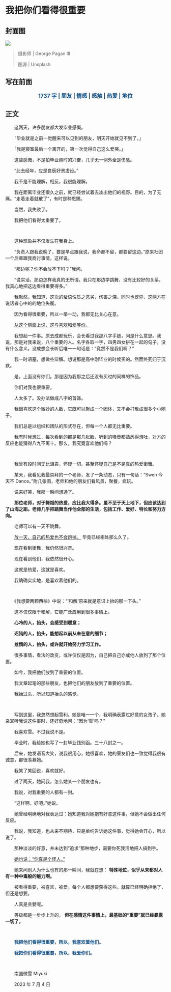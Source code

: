 # 我把你们看得很重要

## 封面图

![](https://raw.githubusercontent.com/TinySnow/GithubImageHosting/main/blog/articles/literature/george-pagan-iii-2nbIfDeT4t4-unsplash.jpg)

> 摄影师 | George Pagan III
>
> 图源 | Unsplash

## 写在前面

<p style="color:#0f4c81; text-align:center; font-weight:bold; font-size:larger;">1737 字 | 朋友 | 情感 | 感触 | 热爱 | 地位</p>

## 正文

　　这两天，许多朋友都大发毕业感慨。

　　「毕业就是之前一觉醒来可以见到的朋友，明天开始就见不到了。」

　　「我是寝室最后一个离开的，第一次觉得自己这么爱哭。」

　　这些感慨，不是拍毕业照时的兴奋，几乎无一例外全是伤感。

　　“此去经年，应是良辰好景虚设。”

　　我不是不能理解，相反，我很能理解。

　　我在距离毕业还很久之前，就已经尝试着去淡出他们的视野。目的，为了无痛。“走着走着就散了”，有时是种恩赐。

　　当然，我失败了。

　　我把他们看得太重要了。

<br />

　　这种现象并不仅发生在我身上。

　　“负责人跟我说晚了，要是早点跟我说，我命都不留，都要留这边。”原来社团一个后辈跟我商讨事情，这样说。

　　“那边呢？你不会放不下吗？”我问。

　　“说实话，那边怎样我真的无所谓。我只在那边学跳舞，没有比较好的关系。我真心地把这边看得重要得多。”

　　我默然。我知道，这次的蜚语性质之恶劣，伤害之深。同时也讶异，这两方在说话者心中的的地位失衡。

　　因为看得很重要，所以一举一动，我都无比关心在意。

　　<u>从这个侧面上说，这与喜欢和爱等价。</u>

　　我想起一件事。原去成都玩乐，会长看过我那八字手链，问是什么意思。我说，那是对我来说，八个重要的人。名字各取一字，四男四女拼在一起的句子，没有什么含义。没成想会长听后唯一一句话是：“竟然不是我们啊？”

　　我一时语塞，想做些辩解。想说那是高中刚毕业的时候买的。然而终究归于沉默。

　　是。上面没有你们。那是因为我那之后还没有买过的同样的饰品。

　　你们对我也很重要。

　　人太多了。没办法做成八字的首饰。

　　我很喜欢这个微妙的人数，它既可以聚成一个团体，又不会打散成很多个小圈子。

　　我们总是以组织和团队的形式存在，但每一个人都无比重要。

　　我有时候想过，每次看到的都是那几张脸，听到的嗓音都熟悉得想吐，对方的反应也能猜得八九不离十。那么，我究竟喜欢他们吗？

<br />

　　我曾有段时间无比沮丧，怀疑一切。甚至怀疑自己是不是真的热爱街舞。

　　某天，我看见我最崇拜的一个老师，发了一条动态，只有一句话：“Swen 今天不 Dance。”附几张图，老师和他的朋友们看风景，聚餐，疯玩。

　　说来好笑，我那一瞬间想通了。

　　**那位老师，对于舞蹈的热爱，应比我大得多。虽不至于天上地下，但应该达到了山海之距。老师几乎把跳舞当作他全部的生活，包括工作、爱好、特长和努力方向。**

　　老师可以有一天不跳舞。

　　<u>放一天，自己的热爱也不会跑掉。</u> 毕竟已经相处那么久了。

　　现在看到街舞，我仍然很兴奋。

　　现在看到他们，我依然很开心。

　　这就是热爱，这就是喜欢。

　　我确确实实地，是喜欢着他们的。

<br />

　　《我想要两颗西柚》中说：“‘和解’原来就是意识上抬的那一下头。”

　　这不仅仅限于和解，它能广泛应用到很多事情上。

　　**心冷的人，抬头，会感受到暖意；**

　　**迟钝的人，抬头，能想起以前从未在意的细节；**

　　**怠惰的人，抬头，或许就开始努力学习工作。**

　　很多事情，看法的改变，或许仅仅是因为，自己把自己亦或他人放到了那个位置。

　　如今，我把他们放到了重要的位置。

　　我文章起笔的那些朋友，也把他们的朋友放到了重要的位置。

　　我抬过头，所以知道抬头的感觉。

<br />

　　写到这里，我忽然想起雪利。她是唯一一个，我明确表露过好意的女孩子。她亲耳听我说这件事时，还好奇地问：“因为‘雪’吗？”

　　我喜欢雪。不过我说不是。

　　毕业时，我给她也写了一封毕业饯别函。三十八封之一。

　　后来，她发语音大笑，说我很用心，她很喜欢，她的室友们也一致觉得我很有诚意，都很羡慕她。

　　我笑了笑回说，喜欢就好。

　　过了两天，她问我，怎么她某一个朋友也有。

　　我说，对我重要的人都有一封。

　　“这样啊。好吧。”她说。

　　她曾经明确地对我表达过：她知道我对她抱有好意这件事，但她不会做出任何反应。

　　我说，我知道，也从来不期待，只是单纯告诉她这件事，觉得她会开心，所以说了。

　　那种淡淡的好意，并未达到“追求”那种地步，需要你死我活地把人搞到手。

　　<u>她也说：“你真是个怪人。”</u>

　　她来问别人为什么也有的那一瞬间，我就在想： **特殊地位，似乎从来都对人有一种中毒般的魅力啊。**

　　被看得重要，被喜欢，被爱。每个人都想要获得这些。就算已经明确拒绝了，但还是想要。

　　人真是贪婪呢。

　　等级都是一步步上升的， **但在感情这件事情上，最基础的“重要”就已经暴露一切了。**

<br />

　　<span style="color:#0f4c81; font-weight:bold;">我把他们看得很重要，所以，我喜欢着他们。</span>

　　<span style="color:#0f4c81; font-weight:bold;">我把你们看得很重要，所以，我爱你们。</span>

<br />

　　南国微雪 Miyuki

　　2023 年 7 月 4 日